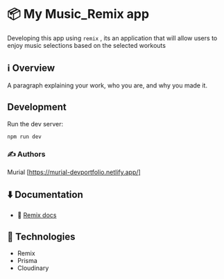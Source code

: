 # 📦 My Music_Remix app

Developing this app using `remix` , its an application that will allow users to enjoy music selections based on the selected workouts 

## ℹ️ Overview

A paragraph explaining your work, who you are, and why you made it.


## Development

Run the dev server:

```shellscript
npm run dev
```


### ✍️ Authors
Murial [https://murial-devportfolio.netlify.app/]


## ⬇️  Documentation

- 📖 [Remix docs](https://remix.run/docs)



## 💭 Technologies

- Remix
- Prisma 
- Cloudinary

